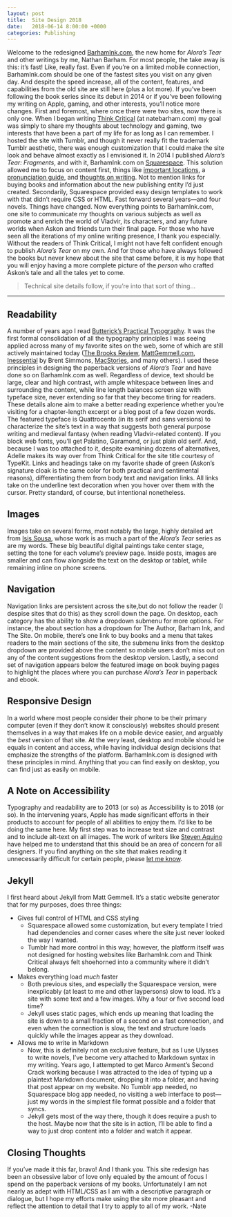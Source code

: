 ```yaml
---
layout: post
title:  Site Design 2018
date:   2018-06-14 8:00:00 +0000
categories: Publishing
---
```


Welcome to the redesigned [BarhamInk.com](barhamink.com), the new home for *Alora’s Tear* and other writings by me, Nathan Barham. For most people, the take away is this: it’s fast! Like, really fast. Even if you’re on a limited mobile connection, BarhamInk.com should be one of the fastest sites you visit on any given day. And despite the speed increase, all of the content, features, and capabilities from the old site are still here (plus a lot more). If you’ve been following the book series since its debut in 2014 or if you’ve been following my writing on Apple, gaming, and other interests, you’ll notice more changes.
First and foremost, where once there were two sites, now there is only one. When I began writing [Think Critical](natebarham.tumblr.com) (at natebarham.com) my goal was simply to share my thoughts about technology and gaming, two interests that have been a part of my life for as long as I can remember. I hosted the site with Tumblr, and though it never really fit the trademark Tumblr aesthetic, there was enough customization that I could make the site look and behave almost exactly as I envisioned it.
In 2014 I published *Alora’s Tear: Fragments*, and with it, BarhamInk.com on [Squarespace](squarespace.com). This solution allowed me to focus on content first, things like [important locations](/vladvir/), a [pronunciation guide](/pronunciation%20guide/), and [thoughts on writing](/posts/2014-07-18-Writing-Process/). Not to mention links for buying books and information about the new publishing entity I’d just created. Secondarily, Squarespace provided easy design templates to work with that didn’t require CSS or HTML.
Fast forward several years—and four novels. Things have changed. Now everything points to BarhamInk.com, one site to communicate my thoughts on various subjects as well as promote and enrich the world of Vladvir, its characters, and any future worlds when Askon and friends turn their final page.
For those who have seen all the iterations of my online writing presence, I thank you especially. Without the readers of Think Critical, I might not have felt confident enough to publish *Alora’s Tear* on my own. And for those who have always followed the books but never knew about the site that came before, it is my hope that you will enjoy having a more complete picture of the *person* who crafted Askon’s tale and all the tales yet to come.
> Technical site details follow, if you’re into that sort of thing…
---- 
## Readability
A number of years ago I read [Butterick’s Practical Typography](https://practicaltypography.com). It was the first formal consolidation of all the typography principles I was seeing applied across many of my favorite sites on the web, some of which are still actively maintained today ([The Brooks Review](brooksreview.net), [MattGemmell.com](mattgemmell.com), [Inessential](inessential.com) by Brent Simmons, [MacStories](macstories.com), and many others). I used these principles in designing the paperback versions of *Alora’s Tear* and have done so on BarhamInk.com as well.
Regardless of device, text should be large, clear and high contrast, with ample whitespace between lines and surrounding the content, while line length balances screen size with typeface size, never extending so far that they become tiring for readers. These details alone aim to make a better reading experience whether you’re visiting for a chapter-length excerpt or a blog post of a few dozen words.
The featured typeface is Quattrocento (in its serif and sans versions) to characterize the site’s text in a way that suggests both general purpose writing and medieval fantasy (when reading Vladvir-related content). If you block web fonts, you’ll get Palatino, Garamond, or just plain old serif. And, because I was too attached to it, despite examining dozens of alternatives, Adelle makes its way over from Think Critical for the site title courtesy of TypeKit.
Links and headings take on my favorite shade of green (Askon’s signature cloak is the same color for both practical and sentimental reasons), differentiating them from body text and navigation links. All links take on the underline text decoration when you hover over them with the cursor. Pretty standard, of course, but intentional nonetheless.

## Images
Images take on several forms, most notably the large, highly detailed art from [Isis Sousa](artstation.com/isissousa), whose work is as much a part of the *Alora’s Tear* series as are my words. These big beautiful digital paintings take center stage, setting the tone for each volume’s preview page. Inside posts, images are smaller and can flow alongside the text on the desktop or tablet, while remaining inline on phone screens.

## Navigation
Navigation links are persistent across the site,but do not follow the reader (I despise sites that do this) as they scroll down the page. On desktop, each category has the ability to show a dropdown submenu for more options. For instance, the about section has a dropdown for The Author, Barham Ink, and The Site. 
On mobile, there’s one link to buy books and a menu that takes readers to the main sections of the site, the submenu links from the desktop dropdown are provided above the content so mobile users don’t miss out on any of the content suggestions from the desktop version. Lastly, a second set of navigation appears below the featured image on book buying pages to highlight the places where you can purchase *Alora’s Tear* in paperback and ebook.

## Responsive Design
In a world where most people consider their phone to be their primary computer (even if they don’t know it consciously) websites should present themselves in a way that makes life on a mobile device easier, and arguably the *best* version of that site. At the very least, desktop and mobile should be equals in content and access, while having individual design decisions that emphasize the strengths of the platform. BarhamInk.com is designed with these principles in mind. Anything that you can find easily on desktop, you can find just as easily on mobile.

## A Note on Accessibility
Typography and readability are to 2013 (or so) as Accessibility is to 2018 (or so). In the intervening years, Apple has made significant efforts in their products to account for people of all abilities to enjoy them. I’d like to be doing the same here.  My first step was to increase text size and contrast and to include alt-text on all images. The work of writers like [Steven Aquino](https://www.stevensblog.co) have helped me to understand that this should be an area of concern for all designers. If you find anything on the site that makes reading it unnecessarily difficult for certain people, please [let me know](nate.barham@gmail.com).

## Jekyll
I first heard about Jekyll from Matt Gemmell. It’s a static website generator that for my purposes, does three things:
- Gives full control of HTML and CSS styling
	- Squarespace allowed some customization, but every template I tried had dependencies and corner cases where the site just never looked the way I wanted.
	- Tumblr had more control in this way; however, the platform itself was not designed for hosting websites like BarhamInk.com and Think Critical always felt shoehorned into a community where it didn’t belong.
- Makes everything load *much* faster
	- Both previous sites, and especially the Squarespace version, were inexplicably (at least to me and other laypersons) slow to load. It’s a site with some text and a few images. Why a four or five second load time?
	- Jekyll uses static pages, which ends up meaning that loading the site is down to a small fraction of a second on a fast connection, and even when the connection is slow, the text and structure loads quickly while the images appear as they download.
- Allows me to write in Markdown
	- Now, this is definitely not an exclusive feature, but as I use Ulysses to write novels, I’ve become very attached to Markdown syntax in my writing. Years ago, I attempted to get Marco Arment’s Second Crack working because I was attracted to the idea of typing up a plaintext Markdown document, dropping it into a folder, and having that post appear on my website. No Tumblr app needed, no Squarespace blog app needed, no visiting a web interface to post—just my words in the simplest file format possible and a folder that syncs. 
	- Jekyll gets most of the way there, though it does require a push to the host. Maybe now that the site is in action, I’ll be able to find a way to just drop content into a folder and watch it appear.

## Closing Thoughts
If you’ve made it this far, bravo! And I thank you. This site redesign has been an obsessive labor of love only equaled by the amount of focus I spend on the paperback versions of my books. Unfortunately I am not nearly as adept with HTML/CSS as I am with a descriptive paragraph or dialogue, but I hope my efforts make using the site more pleasant and reflect the attention to detail that I try to apply to all of my work.
-Nate
